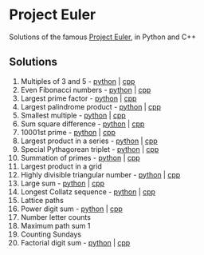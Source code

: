 # Project Euler

Solutions of the famous [Project Euler](https://projecteuler.com/archives), in Python and C++

## Solutions

1. Multiples of 3 and 5 - [python](./py/1.py) | [cpp](./cpp/1.cpp)
2. Even Fibonacci numbers - [python](./py/2.py) | [cpp](./cpp/2.cpp)
3. Largest prime factor - [python](./py/3.py) | [cpp](./cpp/3.cpp)
4. Largest palindrome product - [python](./py/4.py) | [cpp](./cpp/4.cpp)
5. Smallest multiple - [python](./py/5.py) | [cpp](./cpp/5.cpp)
6. Sum square difference - [python](./py/6.py) | [cpp](./cpp/6.cpp)
7. 10001st prime - [python](./py/7.py) | [cpp](./cpp/7.cpp)
8. Largest product in a series - [python](./py/8.py) | [cpp](./cpp/8.cpp)
9. Special Pythagorean triplet - [python](./py/9.py) | [cpp](./cpp/9.cpp)
10. Summation of primes - [python](./py/10.py) | [cpp](./cpp/10.cpp)
11. Largest product in a grid
12. Highly divisible triangular number - [python](./py/12.py) | [cpp](./cpp/12.cpp)
13. Large sum - [python](./py/13.py) | [cpp](./cpp/13.cpp)
14. Longest Collatz sequence - [python](./py/14.py) | [cpp](./cpp/14.cpp)
15. Lattice paths
16. Power digit sum - [python](./py/16.py) | [cpp](./cpp/16.cpp)
17. Number letter counts
18. Maximum path sum 1
19. Counting Sundays
20. Factorial digit sum - [python](./py/20.py) | [cpp](./cpp/20.cpp)
